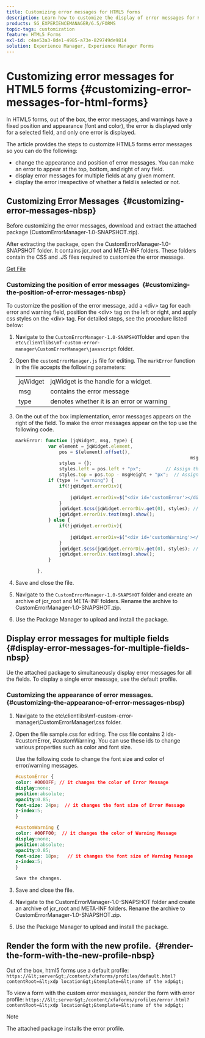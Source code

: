 ```yaml
---
title: Customizing error messages for HTML5 forms
description: Learn how to customize the display of error messages for HTML5 forms including how to change their position and appearance.
products: SG_EXPERIENCEMANAGER/6.5/FORMS
topic-tags: customization
feature: HTML5 Forms
exl-id: c4ae53a3-8de1-4985-a73e-829749de9814
solution: Experience Manager, Experience Manager Forms
---
```

# Customizing error messages for HTML5 forms {#customizing-error-messages-for-html-forms}

In HTML5 forms, out of the box, the error messages, and warnings have a fixed position and appearance (font and color), the error is displayed only for a selected field, and only one error is displayed.

The article provides the steps to customize HTML5 forms error messages so you can do the following:

* change the appearance and position of error messages. You can make an error to appear at the top, bottom, and right of any field.
* display error messages for multiple fields at any given moment.
* display the error irrespective of whether a field is selected or not.

## Customizing Error Messages&nbsp; {#customizing-error-messages-nbsp}

Before customizing the error messages, download and extract the attached package (CustomErrorManager-1.0-SNAPSHOT.zip).

After extracting the package, open the CustomErrorManager-1.0-SNAPSHOT folder. It contains jcr_root and META-INF folders. These folders contain the CSS and .JS files required to customize the error message.

[Get File](assets/customerrormanager-1.0-snapshot.zip)

### Customizing the position of error messages&nbsp; {#customizing-the-position-of-error-messages-nbsp}

To customize the position of the error message, add a &lt;div&gt; tag for each error and warning field, position the &lt;div&gt; tag on the left or right, and apply css styles on the &lt;div&gt; tag. For detailed steps, see the procedure listed below:

1. Navigate to the `CustomErrorManager-1.0-SNAPSHOT`folder and open the `etc\clientlibs\mf-custom-error-manager\CustomErrorManager\javascript` folder.
1. Open the `customErrorManager.js` file for editing. The `markError` function in the file accepts the following parameters:

   |   |  |
   |---|---|
   | jqWidget | jqWidget is the handle for a widget. |
   | msg  |contains the error message |
   | type  |denotes whether it is an error or warning |

1. On the out of the box implementation, error messages appears on the right of the field. To make the error messages appear on the top use the following code.

   ```javascript
   markError: function (jqWidget, msg, type) {
               var element = jqWidget.element,                                //Gives the div containing widget
                   pos = $(element).offset(),                          //Calculates the position of the div in the view port
                                                                   msgHeight = xfalib.view.util.TextMetrics.measureExtent(msg).height + 5;  //Calculating the height of the Error Message
                   styles = {};
                   styles.left = pos.left + "px";         // Assign the desired left position using pos.left. Here it is calculated for exact left of the field
                   styles.top = pos.top - msgHeight + "px";  // Assign the desired top position using pos.top. Here it is calculated for top of the field
               if (type != "warning") {
                   if(!jqWidget.errorDiv){
                                                                                   //Adding the warning div if it is not present already
                       jqWidget.errorDiv=$("<div id='customError'></div>").appendTo('body');
                   }
                   jqWidget.$css(jqWidget.errorDiv.get(0), styles); // Applying the styles to the warning div
                   jqWidget.errorDiv.text(msg).show();                     //Showing the warning message
               } else {
                   if(!jqWidget.errorDiv){
                                                                                   //Adding the error div if it is not present already
                       jqWidget.errorDiv=$("<div id='customWarning'></div>").appendTo('body');
                   }
                   jqWidget.$css(jqWidget.errorDiv.get(0), styles); // Applying the styles to the error div
                   jqWidget.errorDiv.text(msg).show();                     //Showing the warning message
               }

           },

   ```

1. Save and close the file.
1. Navigate to the `CustomErrorManager-1.0-SNAPSHOT` folder and create an archive of jcr_root and META-INF folders. Rename the archive to CustomErrorManager-1.0-SNAPSHOT.zip.
1. Use the Package Manager to upload and install the package.

## Display error messages for multiple fields&nbsp; {#display-error-messages-for-multiple-fields-nbsp}

Ue the attached package to simultaneously display error messages for all the fields. To display a single error message, use the default profile.

### Customizing the appearance of error messages.&nbsp; {#customizing-the-appearance-of-error-messages-nbsp}

1. Navigate to the etc\clientlibs\mf-custom-error-manager\CustomErrorManager\css folder.

1. Open the file sample.css for editing. The css file contains 2 ids- #customError, #customWarning. You can use these ids to change various properties such as color and font size.

   Use the following code to change the font size and color of error/warning messages.

   ```css
   #customError {
   color: #0000FF; // it changes the color of Error Message
   display:none;
   position:absolute;
   opacity:0.85;
   font-size: 24px;  // it changes the font size of Error Message
   z-index:5;
   }

   #customWarning {
   color: #00FF00;  // it changes the color of Warning Message
   display:none;
   position:absolute;
   opacity:0.85;
   font-size: 18px;   // it changes the font size of Warning Message
   z-index:5;
   }

   Save the changes.
   ```

1. Save and close the file.
1. Navigate to the CustomErrorManager-1.0-SNAPSHOT folder and create an archive of jcr_root and META-INF folders. Rename the archive to CustomErrorManager-1.0-SNAPSHOT.zip.
1. Use the Package Manager to upload and install the package.

## Render the form with the new profile.&nbsp; {#render-the-form-with-the-new-profile-nbsp}

Out of the box, html5 forms use a default profile: `https://&lt;server&gt;/content/xfaforms/profiles/default.html?contentRoot=&lt;xdp location&gt;&template=&lt;name of the xdp&gt;`

To view a form with the custom error messages, render the form with error profile: `https://&lt;server&gt;/content/xfaforms/profiles/error.html?contentRoot=&lt;xdp location&gt;&template=&lt;name of the xdp&gt;`

>[!NOTE]
>
>The attached package installs the error profile.

